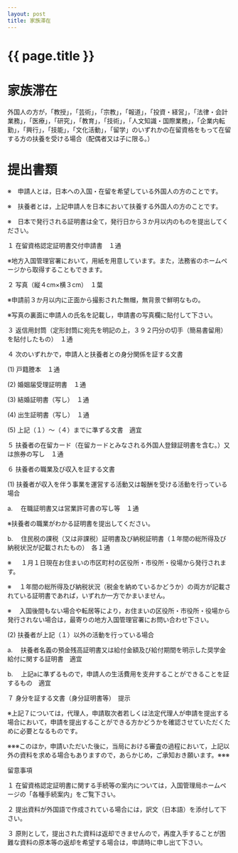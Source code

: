 ```yaml
---
layout: post
title: 家族滞在
---
```

{{ page.title }}
=============

# 家族滞在

外国人の方が，「教授」，「芸術」，「宗教」，「報道」，「投資・経営」，「法律・会計業務」，「医療」，「研究」，「教育」，「技術」，「人文知識・国際業務」，「企業内転勤」，「興行」，「技能」，「文化活動」，「留学」のいずれかの在留資格をもって在留する方の扶養を受ける場合（配偶者又は子に限る。）


# 提出書類

※　申請人とは，日本への入国・在留を希望している外国人の方のことです。 

※　扶養者とは，上記申請人を日本において扶養する外国人の方のことです。 

※　日本で発行される証明書は全て，発行日から３か月以内のものを提出してください。 


１ 在留資格認定証明書交付申請書　１通 

※地方入国管理官署において，用紙を用意しています。また，法務省のホームページから取得することもできます。 


２ 写真（縦４cm×横３cm）　１葉 

※申請前３か月以内に正面から撮影された無帽，無背景で鮮明なもの。 

※写真の裏面に申請人の氏名を記載し，申請書の写真欄に貼付して下さい。 


３ 返信用封筒（定形封筒に宛先を明記の上，３９２円分の切手（簡易書留用）を貼付したもの）　１通 


４ 次のいずれかで，申請人と扶養者との身分関係を証する文書 

(1) 戸籍謄本　１通 

(2) 婚姻届受理証明書　１通 

(3) 結婚証明書（写し）　１通 

(4) 出生証明書（写し）　１通 

(5) 上記（１）～（４）までに準ずる文書　適宜 


５ 扶養者の在留カード（在留カードとみなされる外国人登録証明書を含む。）又は旅券の写し　１通 

６ 扶養者の職業及び収入を証する文書 

(1) 扶養者が収入を伴う事業を運営する活動又は報酬を受ける活動を行っている場合 

a. 　在職証明書又は営業許可書の写し等　１通 

※扶養者の職業がわかる証明書を提出してください。 

b. 　住民税の課税（又は非課税）証明書及び納税証明書（１年間の総所得及び納税状況が記載されたもの）　各１通 

※ 　 １月１日現在お住まいの市区町村の区役所・市役所・役場から発行されます。 

※ 　１年間の総所得及び納税状況（税金を納めているかどうか）の両方が記載されている証明書であれば，いずれか一方でかまいません。 

※ 　入国後間もない場合や転居等により，お住まいの区役所・市役所・役場から発行されない場合は，最寄りの地方入国管理官署にお問い合わせ下さい。 

(2) 扶養者が上記（１）以外の活動を行っている場合 

a. 　扶養者名義の預金残高証明書又は給付金額及び給付期間を明示した奨学金給付に関する証明書　適宜 

b. 　上記aに準ずるもので，申請人の生活費用を支弁することができることを証するもの　適宜 


７ 身分を証する文書（身分証明書等）　提示 

※上記７については，代理人，申請取次者若しくは法定代理人が申請を提出する場合において，申請を提出することができる方かどうかを確認させていただくために必要となるものです。 

※※※このほか，申請いただいた後に，当局における審査の過程において，上記以外の資料を求める場合もありますので，あらかじめ，ご承知おき願います。※※※

留意事項

１ 在留資格認定証明書に関する手続等の案内については，入国管理局ホームページの「各種手続案内」をご覧下さい。 

２ 提出資料が外国語で作成されている場合には，訳文（日本語）を添付して下さい。 

３ 原則として，提出された資料は返却できませんので，再度入手することが困難な資料の原本等の返却を希望する場合は，申請時に申し出て下さい。



